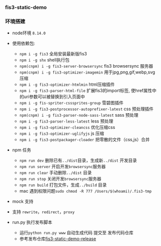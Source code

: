 ### fis3-static-demo

### 环境搭建
- node环境 `8.14.0`
- 使用依赖包:
  - `npm i -g fis3` 全局安装最新版fis3
  - `npm i -g shx` shell执行包
  - `npm(cnpm) i -g fis3-server-browsersync` fis3 browsersync 服务器
  - `npm(cnpm) i -g fis3-optimizer-imagemin` 用于jpg,png,gif,webp,svg 压缩
  - `npm i -g fis3-optimizer-htmlmin` html压缩插件
  - `npm i -g fis3-parser-html-file` 扩展fis3的import标签, 使href属性中的uri参数可以被替换到引入页面中
  - `npm i -g fis-spriter-csssprites-group` 雪碧图插件
  - `npm i -g fis3-postprocessor-autoprefixer-latest`  css 预处理插件
  - `npm(cnpm) i -g fis3-parser-node-sass-latest`  sass 预处理
  - `npm i -g fis3-parser-less-latest`  less 预处理
  - `npm i -g fis3-optimizer-cleancss` 优化压缩css
  - `npm i -g fis3-optimizer-uglifyjs` js 压缩
  - `npm i -g fis3-postpackager-cloader` 把零散的文件（css,js）合并

- npm 任务
  - `npm run dev` 删除已有`../dist`目录，生成新`../dist` 开发目录
  - `npm run server` 开启开发`browsersync`服务器
  - `npm run clear` 手动删除`../dist` 目录
  - `npm run stop` 关闭开发`browsersync`服务器
  - `npm run build` 打包文件，生成`../build` 目录
  - mac 遇到权限问题`sudo chmod -R 777 /Users/$(whoami)/.fis3-tmp`
  
- mock 支持 
 - 支持 `rewrite`，`redirect`，`proxy`
  
- run.py 执行发布脚本
  - 运行`python run.py www` 自动生成代码 提交至 发布代码仓库
  - 参考发布仓库[fis3-static-demo-release](https://github.com/xmllein/fis3-static-demo-release)
  
  
  

  
